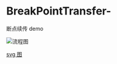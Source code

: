 # BreakPointTransfer-

断点续传 demo

![流程图](https://personal-financ.oss-cn-chengdu.aliyuncs.com/断点续传/断点续传.png)

[svg 图](https://personal-financ.oss-cn-chengdu.aliyuncs.com/断点续传/前端断点续传.svg)
